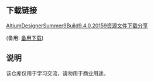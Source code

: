 

 ## 下载链接
 [AltiumDesignerSummer9Build9.4.0.20159资源文件下载分享](https://pan.quark.cn/s/e14bf1ac35cb) 

 (备用: [备用下载](https://pan.baidu.com/s/1itkPS9B5NgqKy5BNXhfrtw?pwd=1234))

 ## 说明

 该仓库仅用于学习交流，请勿用于商业用途。
